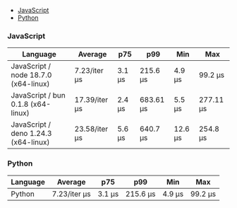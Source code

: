 - [JavaScript](#nanoid-javascript)
- [Python](#nanoid-python)

### <a name="nanoid-javascript">JavaScript</a>

| Language                             | Average       | p75    | p99       | Min     | Max       |
| ------------------------------------ | ------------- | ------ | --------- | ------- | --------- |
| JavaScript / node 18.7.0 (x64-linux) | 7.23/iter µs  | 3.1 µs | 215.6 µs  | 4.9 µs  | 99.2 µs   |
| JavaScript / bun 0.1.8 (x64-linux)   | 17.39/iter µs | 2.4 µs | 683.61 µs | 5.5 µs  | 277.11 µs |
| JavaScript / deno 1.24.3 (x64-linux) | 23.58/iter µs | 5.6 µs | 640.7 µs  | 12.6 µs | 254.8 µs  |

### <a name="nanoid-python">Python</a>

| Language | Average      | p75    | p99      | Min    | Max     |
| -------- | ------------ | ------ | -------- | ------ | ------- |
| Python   | 7.23/iter µs | 3.1 µs | 215.6 µs | 4.9 µs | 99.2 µs |

